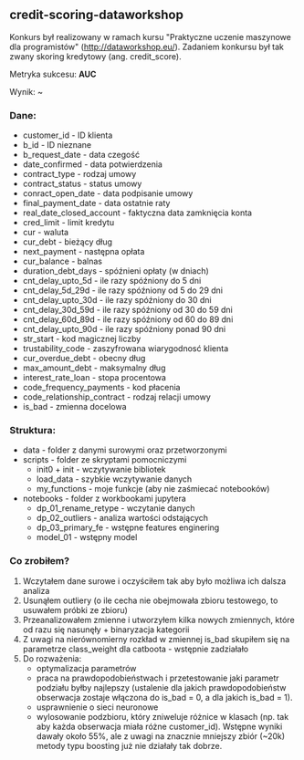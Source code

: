 ## credit-scoring-dataworkshop

Konkurs był realizowany w ramach kursu "Praktyczne uczenie maszynowe dla programistów" (http://dataworkshop.eu/). Zadaniem konkursu był tak zwany skoring kredytowy (ang. credit_score). 

Metryka sukcesu: **AUC**

Wynik: ~ 

### Dane:

* customer_id - ID klienta
* b_id - ID nieznane
* b_request_date - data czegość
* date_confirmed - data potwierdzenia
* contract_type - rodzaj umowy
* contract_status - status umowy
* conract_open_date - data podpisanie umowy
* final_payment_date - data ostatnie raty
* real_date_closed_account - faktyczna data zamknięcia konta
* cred_limit - limit kredytu
* cur - waluta
* cur_debt - bieżący dług
* next_payment - następna opłata
* cur_balance - balnas
* duration_debt_days - spóźnieni opłaty (w dniach)
* cnt_delay_upto_5d - ile razy spóźniony do 5 dni
* cnt_delay_5d_29d - ile razy spóźniony od 5 do 29 dni
* cnt_delay_upto_30d - ile razy spóźniony do 30 dni
* cnt_delay_30d_59d - ile razy spóźniony od 30 do 59 dni
* cnt_delay_60d_89d - ile razy spóźniony od 60 do 89 dni
* cnt_delay_upto_90d - ile razy spóźniony ponad 90 dni
* str_start - kod magicznej liczby
* trustability_code - zaszyfrowana wiarygodnosć klienta
* cur_overdue_debt - obecny dług
* max_amount_debt - maksymalny dług
* interest_rate_loan - stopa procentowa
* code_frequency_payments - kod płacenia
* code_relationship_contract - rodzaj relacji umowy
* is_bad - zmienna docelowa

### Struktura:

* data - folder z danymi surowymi oraz przetworzonymi
* scripts - folder ze skryptami pomocniczymi
	* init0 + init - wczytywanie bibliotek
	* load_data - szybkie wczytywanie danych
	* my_functions - moje funkcje (aby nie zaśmiecać notebooków)
* notebooks - folder z workbookami jupytera
	* dp_01_rename_retype - wczytanie danych
	* dp_02_outliers - analiza wartości odstających
	* dp_03_primary_fe - wstępne features enginering
	* model_01 - wstępny model
	
### Co zrobiłem?

1. Wczytałem dane surowe i oczyściłem tak aby było możliwa ich dalsza analiza
2. Usunąłem outliery (o ile cecha nie obejmowała zbioru testowego, to usuwałem próbki ze zbioru)
3. Przeanalizowałem zmienne i utworzyłem kilka nowych zmiennych, które od razu się nasunęły + binaryzacja kategorii
4. Z uwagi na nierównomierny rozkład w zmiennej is_bad skupiłem się na parametrze class_weight dla catboota - wstępnie zadziałało
5. Do rozważenia:
	- optymalizacja parametrów
	- praca na prawdopodobieństwach i przetestowanie jaki parametr podziału byłby najlepszy (ustalenie dla jakich prawdopodobieństw obserwacja zostaje włączona do is_bad = 0, a dla jakich is_bad = 1).
	- usprawnienie o sieci neuronowe
	- wylosowanie podzbioru, który zniweluje różnice w klasach (np. tak aby każda obserwacja miała różne customer_id). Wstępne wyniki dawały około 55%, ale z uwagi na znacznie mniejszy zbiór (~20k) metody typu boosting już nie działały tak dobrze.